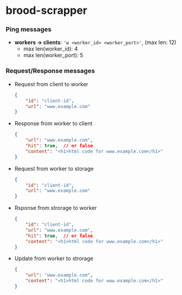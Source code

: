 # brood-scrapper

### Ping messages

- **workers -> clients**: `'w <worker_id> <worker_port>'`, (max len: 12)
    - max len(worker_id): 4
    - max len(worker_port): 5


### Request/Response messages

- Request from client to worker

    ```json
    {
        "id": "client-id",
        "url": "www.example.com"
    }
    ```

- Response from worker to client

    ```json
    {
        "url": "www.example.com",
        "hit": true,  // or false
        "content": "<h1>html code for www.example.com</h1>"
    }
    ```

- Request from worker to storage

    ```json
    {
        "id": "client-id",
        "url": "www.example.com"
    }
    ```

- Rsponse from strorage to worker

    ```json
    {
        "id": "client-id",
        "url": "www.example.com",
        "hit": true,  // or false
        "content": "<h1>html code for www.example.com</h1>"
    }
    ```

- Update from worker to strorage

    ```json
    {
        "url": "www.example.com",
        "content": "<h1>html code for www.example.com</h1>"
    }
    ```